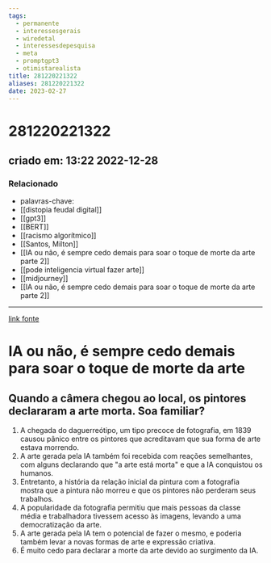 ```yaml
---
tags:
  - permanente
  - interessesgerais
  - wiredetal
  - interessesdepesquisa
  - meta
  - promptgpt3
  - otimistarealista
title: 281220221322
aliases: 281220221322
date: 2023-02-27
---
```

# 281220221322
## criado em: 13:22 2022-12-28

### Relacionado
- palavras-chave:    
- [[distopia feudal digital]]
- [[gpt3]]
- [[BERT]]
- [[racismo algorítmico]]
- [[Santos, Milton]]
- [[IA ou não, é sempre cedo demais para soar o toque de morte da arte parte 2]]
- [[pode inteligencia virtual fazer arte]]
- [[midjourney]]
- [[IA ou não, é sempre cedo demais para soar o toque de morte da arte parte 2]]
---
[link fonte](https://www.wired.com/story/art-history-photography-painting-dalle-ai/?bxid=5d7fe4203f92a4110117fc32&cndid=67720204&esrc=register-page&mbid=CRMWIR092120&source=EDT_WIR_NEWSLETTER_0_DAILY_ZZ&utm_brand=wired&utm_mailing=WIR_Daily122722)

# IA ou não, é sempre cedo demais para soar o toque de morte da arte
## Quando a câmera chegou ao local, os pintores declararam a arte morta. Soa familiar?

1.  A chegada do daguerreótipo, um tipo precoce de fotografia, em 1839 causou pânico entre os pintores que acreditavam que sua forma de arte estava morrendo.
2.  A arte gerada pela IA também foi recebida com reações semelhantes, com alguns declarando que "a arte está morta" e que a IA conquistou os humanos.
3.  Entretanto, a história da relação inicial da pintura com a fotografia mostra que a pintura não morreu e que os pintores não perderam seus trabalhos.
4.  A popularidade da fotografia permitiu que mais pessoas da classe média e trabalhadora tivessem acesso às imagens, levando a uma democratização da arte.
5.  A arte gerada pela IA tem o potencial de fazer o mesmo, e poderia também levar a novas formas de arte e expressão criativa.
6.  É muito cedo para declarar a morte da arte devido ao surgimento da IA.
